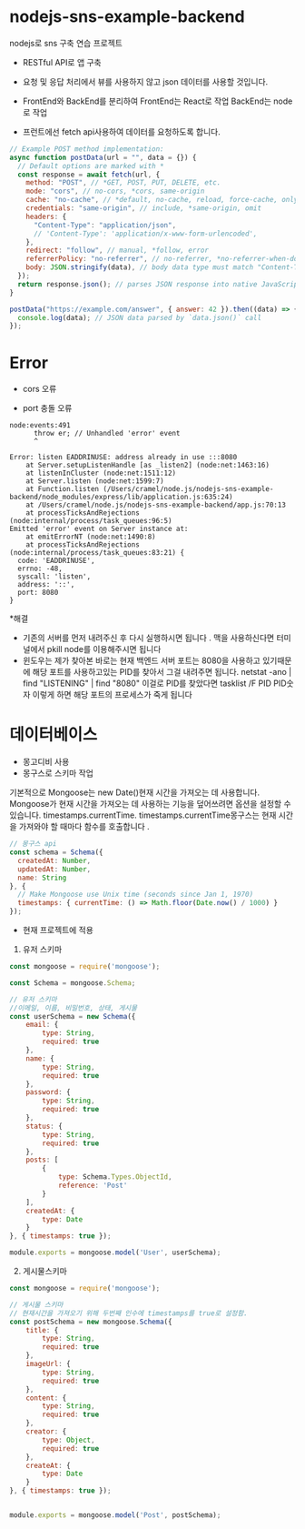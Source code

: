 # nodejs-sns-example-backend
nodejs로 sns 구축 연습 프로젝트

- RESTful API로 앱 구축
- 요청 및 응답 처리에서 뷰를 사용하지 않고 json 데이터를 사용할 것입니다.
- FrontEnd와 BackEnd를 분리하여 FrontEnd는 React로 작업 BackEnd는 node로 작업

- 프런트에선 fetch api사용하여 데이터를 요청하도록 합니다.
```javascript
// Example POST method implementation:
async function postData(url = "", data = {}) {
  // Default options are marked with *
  const response = await fetch(url, {
    method: "POST", // *GET, POST, PUT, DELETE, etc.
    mode: "cors", // no-cors, *cors, same-origin
    cache: "no-cache", // *default, no-cache, reload, force-cache, only-if-cached
    credentials: "same-origin", // include, *same-origin, omit
    headers: {
      "Content-Type": "application/json",
      // 'Content-Type': 'application/x-www-form-urlencoded',
    },
    redirect: "follow", // manual, *follow, error
    referrerPolicy: "no-referrer", // no-referrer, *no-referrer-when-downgrade, origin, origin-when-cross-origin, same-origin, strict-origin, strict-origin-when-cross-origin, unsafe-url
    body: JSON.stringify(data), // body data type must match "Content-Type" header
  });
  return response.json(); // parses JSON response into native JavaScript objects
}

postData("https://example.com/answer", { answer: 42 }).then((data) => {
  console.log(data); // JSON data parsed by `data.json()` call
});
```

# Error
- cors 오류

- port 충돌 오류
```t
node:events:491
      throw er; // Unhandled 'error' event
      ^

Error: listen EADDRINUSE: address already in use :::8080
    at Server.setupListenHandle [as _listen2] (node:net:1463:16)
    at listenInCluster (node:net:1511:12)
    at Server.listen (node:net:1599:7)
    at Function.listen (/Users/cramel/node.js/nodejs-sns-example-backend/node_modules/express/lib/application.js:635:24)
    at /Users/cramel/node.js/nodejs-sns-example-backend/app.js:70:13
    at processTicksAndRejections (node:internal/process/task_queues:96:5)
Emitted 'error' event on Server instance at:
    at emitErrorNT (node:net:1490:8)
    at processTicksAndRejections (node:internal/process/task_queues:83:21) {
  code: 'EADDRINUSE',
  errno: -48,
  syscall: 'listen',
  address: '::',
  port: 8080
}
```
*해결
- 기존의 서버를 먼저 내려주신 후 다시 실행하시면 됩니다 . 맥을 사용하신다면 터미널에서 pkill node를 이용해주시면 됩니다
- 윈도우는 제가 찾아본 바로는 현재 백엔드 서버 포트는 8080을 사용하고 있기때문에 해당 포트를 사용하고있는 PID를 찾아서 그걸 내려주면 됩니다. netstat -ano | find "LISTENING" | find "8080" 이걸로 PID를 찾았다면 tasklist /F PID  PID숫자 이렇게 하면 해당 포트의 프로세스가 죽게 됩니다

# 데이터베이스
- 몽고디비 사용
- 몽구스로 스키마 작업

기본적으로 Mongoose는 new Date()현재 시간을 가져오는 데 사용합니다. Mongoose가 현재 시간을 가져오는 데 사용하는 기능을 덮어쓰려면 옵션을 설정할 수 있습니다. timestamps.currentTime. timestamps.currentTime몽구스는 현재 시간을 가져와야 할 때마다 함수를 호출합니다 .

```javascript
// 몽구스 api
const schema = Schema({
  createdAt: Number,
  updatedAt: Number,
  name: String
}, {
  // Make Mongoose use Unix time (seconds since Jan 1, 1970)
  timestamps: { currentTime: () => Math.floor(Date.now() / 1000) }
});
```

- 현재 프로젝트에 적용
1. 유저 스키마
```javascript
const mongoose = require('mongoose');

const Schema = mongoose.Schema;

// 유저 스키마
//이메일, 이름, 비밀번호, 상태, 게시물
const userSchema = new Schema({
    email: {
        type: String,
        required: true
    },
    name: {
        type: String,
        required: true
    },
    password: {
        type: String,
        required: true
    },
    status: {
        type: String,
        required: true
    },
    posts: [
        {
            type: Schema.Types.ObjectId,
            reference: 'Post'
        }
    ],
    createdAt: {
        type: Date
    }
}, { timestamps: true });

module.exports = mongoose.model('User', userSchema);
```

2. 게시물스키마
```javascript
const mongoose = require('mongoose');

// 게시물 스키마
// 현재시간을 가져오기 위해 두번째 인수에 timestamps를 true로 설정함.
const postSchema = new mongoose.Schema({
    title: {
        type: String,
        required: true
    },
    imageUrl: {
        type: String,
        required: true
    },
    content: {
        type: String,
        required: true
    },
    creator: {
        type: Object,
        required: true
    },
    createAt: {
        type: Date
    }
}, { timestamps: true });


module.exports = mongoose.model('Post', postSchema);
```